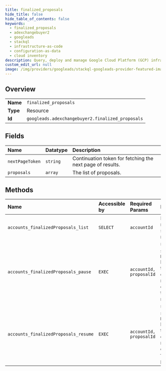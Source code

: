 ```yaml
---
title: finalized_proposals
hide_title: false
hide_table_of_contents: false
keywords:
  - finalized_proposals
  - adexchangebuyer2
  - googleads    
  - stackql
  - infrastructure-as-code
  - configuration-as-data
  - cloud inventory
description: Query, deploy and manage Google Cloud Platform (GCP) infrastructure and resources using SQL
custom_edit_url: null
image: /img/providers/googleads/stackql-googleads-provider-featured-image.png
---
```

  
    

## Overview
<table><tbody>
<tr><td><b>Name</b></td><td><code>finalized_proposals</code></td></tr>
<tr><td><b>Type</b></td><td>Resource</td></tr>
<tr><td><b>Id</b></td><td><code>googleads.adexchangebuyer2.finalized_proposals</code></td></tr>
</tbody></table>

## Fields
| Name | Datatype | Description |
|:-----|:---------|:------------|
| `nextPageToken` | `string` | Continuation token for fetching the next page of results. |
| `proposals` | `array` | The list of proposals. |
## Methods
| Name | Accessible by | Required Params | Description |
|:-----|:--------------|:----------------|:------------|
| `accounts_finalizedProposals_list` | `SELECT` | `accountId` | List finalized proposals, regardless if a proposal is being renegotiated. A filter expression (PQL query) may be specified to filter the results. The notes will not be returned. |
| `accounts_finalizedProposals_pause` | `EXEC` | `accountId, proposalId` | Update given deals to pause serving. This method will set the `DealServingMetadata.DealPauseStatus.has_buyer_paused` bit to true for all listed deals in the request. Currently, this method only applies to PG and PD deals. For PA deals, call accounts.proposals.pause endpoint. It is a no-op to pause already-paused deals. It is an error to call PauseProposalDeals for deals which are not part of the proposal of proposal_id or which are not finalized or renegotiating. |
| `accounts_finalizedProposals_resume` | `EXEC` | `accountId, proposalId` | Update given deals to resume serving. This method will set the `DealServingMetadata.DealPauseStatus.has_buyer_paused` bit to false for all listed deals in the request. Currently, this method only applies to PG and PD deals. For PA deals, call accounts.proposals.resume endpoint. It is a no-op to resume running deals or deals paused by the other party. It is an error to call ResumeProposalDeals for deals which are not part of the proposal of proposal_id or which are not finalized or renegotiating. |
